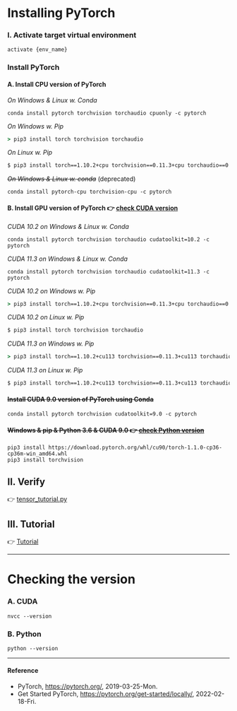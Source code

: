 # Installing PyTorch

### I. Activate target virtual environment
```
activate {env_name}
```

### Install PyTorch
#### A. Install CPU version of PyTorch
*On Windows & Linux w. Conda*
```
conda install pytorch torchvision torchaudio cpuonly -c pytorch
```

*On Windows w. Pip*
```cmd
> pip3 install torch torchvision torchaudio
```

*On Linux w. Pip*
```bash
$ pip3 install torch==1.10.2+cpu torchvision==0.11.3+cpu torchaudio==0.10.2+cpu -f https://download.pytorch.org/whl/cpu/torch_stable.html
```

*~~On Windows & Linux w. conda~~* (deprecated)
```
conda install pytorch-cpu torchvision-cpu -c pytorch
```

#### B. Install GPU version of PyTorch :point_right: [check CUDA version](https://github.com/inyong37/Vision/blob/master/Install/PyTorch.md#a-cuda)
*CUDA 10.2 on Windows & Linux w. Conda*
```
conda install pytorch torchvision torchaudio cudatoolkit=10.2 -c pytorch
```
*CUDA 11.3 on Windows & Linux w. Conda*
```
conda install pytorch torchvision torchaudio cudatoolkit=11.3 -c pytorch
```

*CUDA 10.2 on Windows w. Pip*
```cmd
> pip3 install torch==1.10.2+cpu torchvision==0.11.3+cpu torchaudio==0.10.2+cpu -f https://download.pytorch.org/whl/cpu/torch_stable.html
```

*CUDA 10.2 on Linux w. Pip*
```bash
$ pip3 install torch torchvision torchaudio
```

*CUDA 11.3 on Windows w. Pip*
```cmd
> pip3 install torch==1.10.2+cu113 torchvision==0.11.3+cu113 torchaudio===0.10.2+cu113 -f https://download.pytorch.org/whl/cu113/torch_stable.html
```

*CUDA 11.3 on Linux w. Pip*
```bash
$ pip3 install torch==1.10.2+cu113 torchvision==0.11.3+cu113 torchaudio==0.10.2+cu113 -f https://download.pytorch.org/whl/cu113/torch_stable.html
```

#### ~~Install CUDA 9.0 version of PyTorch using Conda~~ 
```
conda install pytorch torchvision cudatoolkit=9.0 -c pytorch
```

#### ~~Windows & pip & Python 3.6 & CUDA 9.0 :point_right: [check Python version](https://github.com/inyong37/Vision/blob/master/Install/PyTorch.md#b-python)~~
```
pip3 install https://download.pytorch.org/whl/cu90/torch-1.1.0-cp36-cp36m-win_amd64.whl
pip3 install torchvision
```

## II. Verify
:point_right: [tensor_tutorial.py](https://pytorch.org/tutorials/_downloads/092fba3c36cb2ab226bfdaa78248b310/tensor_tutorial.py)

## III. Tutorial
:point_right: [Tutorial](https://pytorch.org/tutorials/)

----------

# Checking the version
### A. CUDA
```
nvcc --version
```

### B. Python
```
python --version
```

----------

#### Reference
- PyTorch, https://pytorch.org/, 2019-03-25-Mon.
- Get Started PyTorch, https://pytorch.org/get-started/locally/, 2022-02-18-Fri.
